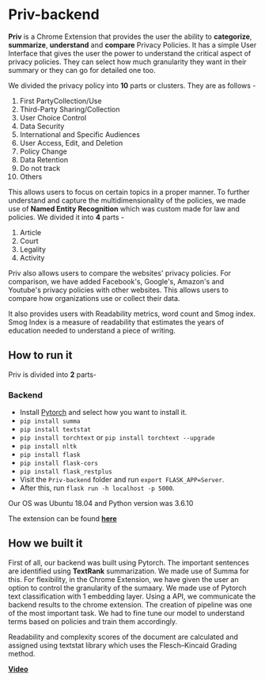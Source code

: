 # Priv-backend

**Priv** is a Chrome Extension that provides the user the ability to **categorize**, **summarize**, **understand** and **compare** Privacy Policies. It has a simple User Interface that gives the user the power to understand the critical aspect of privacy policies. They can select how much granularity they want in their summary or they can go for detailed one too.

We divided the privacy policy into **10** parts or clusters. They are as follows -
1. First PartyCollection/Use
2. Third-Party Sharing/Collection
3. User Choice Control
4. Data Security
5. International and Specific Audiences
6. User Access, Edit, and Deletion
7. Policy Change
8. Data Retention
9. Do not track
10. Others

This allows users to focus on certain topics in a proper manner. To further understand and capture the multidimensionality of the policies, we made use of **Named Entity Recognition** which was custom made for law and policies. We divided it into **4** parts -
1. Article
2. Court
3. Legality
4. Activity

Priv also allows users to compare the websites' privacy policies. For comparison, we have added Facebook's, Google's, Amazon's and Youtube's privacy policies with other websites. This allows users to compare how organizations use or collect their data.

It also provides users with Readability metrics, word count and Smog index. Smog Index is a measure of readability that estimates the years of education needed to understand a piece of writing.


## How to run it
Priv is divided into **2** parts-

### Backend
* Install [Pytorch](https://pytorch.org/) and select how you want to install it.
* `pip install summa`
* `pip install textstat`
* `pip install torchtext` or `pip install torchtext --upgrade`
* `pip install nltk`
* `pip install flask`
* `pip install flask-cors`
* `pip install flask_restplus`
* Visit the `Priv-backend` folder and run `export FLASK_APP=Server`.
* After this, run `flask run -h localhost -p 5000`.

Our OS was Ubuntu 18.04 and Python version was 3.6.10

The extension can be found [**here**](https://github.com/sayak119/Priv-chrome-extension)

## How we built it
First of all, our backend was built using Pytorch. The important sentences are identified using **TextRank** summarization. We made use of Summa for this. For flexibility, in the Chrome Extension, we have given the user an option to control the granularity of the sumaary. We made use of Pytorch text classification with 1 embedding layer. Using a API, we communicate the backend results to the chrome extension. The creation of pipeline was one of the most important task. We had to fine tune our model to understand terms based on policies and train them accordingly.

Readability and complexity scores of the document are calculated and assigned using textstat library which uses the Flesch–Kincaid Grading method.

[**Video**](https://www.youtube.com/watch?v=-suRZULyLcM)
